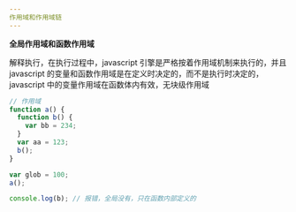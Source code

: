 ```yaml
---
作用域和作用域链
---
```


**全局作用域和函数作用域**

解释执行，在执行过程中，javascript 引擎是严格按着作用域机制来执行的，并且 javascript 的变量和函数作用域是在定义时决定的，而不是执行时决定的，javascript 中的变量作用域在函数体内有效，无块级作用域

```js
// 作用域
function a() {
  function b() {
    var bb = 234;
  }
  var aa = 123;
  b();
}

var glob = 100;
a();

console.log(b); // 报错，全局没有，只在函数内部定义的
```
